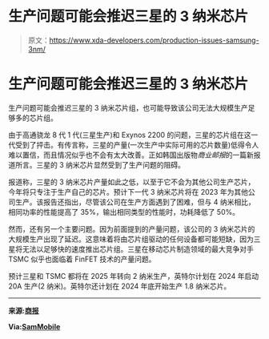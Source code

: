 # 生产问题可能会推迟三星的 3 纳米芯片

> 原文：<https://www.xda-developers.com/production-issues-samsung-3nm/>

# 生产问题可能会推迟三星的 3 纳米芯片

生产问题可能会推迟三星的 3 纳米芯片组，也可能导致该公司无法大规模生产足够多的芯片组。

由于高通骁龙 8 代 1 代(三星生产)和 Exynos 2200 的问题，三星的芯片组在这一代受到了抨击。有传言称，三星的产量(一次生产中实际可用的芯片数量)低得令人难以置信，而且情况似乎也不会有太大改善。正如韩国出版物*商业邮报*的一篇新报道所言。三星的 3 纳米芯片显然受到了生产问题的阻碍。

报道称，三星的 3 纳米芯片产量如此之低，以至于它不会为其他公司生产芯片，今年将只专注于生产自己的芯片。预计下一代 3 纳米芯片将在 2023 年为其他公司生产。该报告还指出，尽管该公司在生产方面遇到了困难，但与 4 纳米相比，相同功率的性能提高了 35%，输出相同类型的性能时，功耗降低了 50%。

然而，还有另一个主要问题。因为前面提到的产量问题，该公司的 3 纳米芯片的大规模生产出现了延迟。这意味着将由芯片组驱动的任何设备都可能短缺，因为三星将无法以足够快的速度推出芯片组。三星在移动芯片制造领域的最大竞争对手 TSMC 似乎也面临着 FinFET 技术的产量问题。

预计三星和 TSMC 都将在 2025 年转向 2 纳米生产，英特尔计划在 2024 年启动 20A 生产(2 纳米)。英特尔还计划在 2024 年底开始生产 1.8 纳米芯片。

* * *

**来源:[商报](https://www.businesspost.co.kr/BP?command=article_view&num=277747)**

**Via:[SamMobile](https://www.sammobile.com/news/poor-yields-could-delay-mass-production-of-samsungs-3nm-parts)**